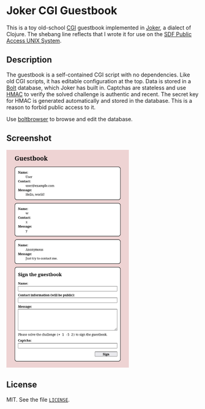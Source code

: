 # Joker CGI Guestbook

This is a toy old-school
[CGI](https://en.wikipedia.org/wiki/Common_Gateway_Interface) guestbook
implemented in [Joker](https://joker-lang.org/), a dialect of Clojure.
The shebang line reflects that I wrote it
for use on the [SDF Public Access UNIX System](https://sdf.org).

## Description

The guestbook is a self-contained CGI script with no dependencies.
Like old CGI scripts, it has editable configuration at the top.
Data is stored in a [Bolt](https://github.com/etcd-io/bbolt) database,
which Joker has built in.
Captchas are stateless and use [HMAC](https://en.wikipedia.org/wiki/HMAC)
to verify the solved challenge is authentic and recent.
The secret key for HMAC is generated automatically and stored in the database.
This is a reason to forbid public access to it.

Use [boltbrowser](https://github.com/br0xen/boltbrowser)
to browse and edit the database.

## Screenshot

<a href="screenshot.png"><img alt="A screenshot of a webpage with three guestbook entries and a submit form" src="screenshot.png" width="320"></a>

## License

MIT.
See the file [`LICENSE`](LICENSE).
